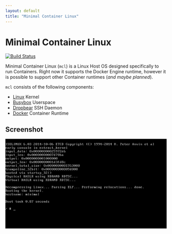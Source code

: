 ```yaml
---
layout: default
title: "Minimal Container Linux"
---
```


# Minimal Container Linux

[![Build Status](https://travis-ci.org/prologic/minimal-container-linux.svg)](https://travis-ci.org/prologic/minimal-container-linux)

Minimal Container Linux (`mcl`) is a Linux Host OS designed specifically to
run Containers. Right now it supports the Docker Engine runtime, however it is
possible to support other Container runtimes (*and maybe planned*).

`mcl` consists of the following components:

- [Linux](https://kernel.org) Kernel
- [Busybox](https://busybox.net/about.html) Userspace
- [Dropbear](https://matt.ucc.asn.au/dropbear/dropbear.html) SSH Daemon
- [Docker](https://www.docker.com/) Container Runtime

## Screenshot

![Screenshot](screenshot.png)
